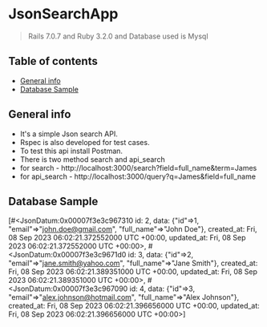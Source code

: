 ﻿# JsonSearchApp

>  Rails 7.0.7 and Ruby 3.2.0 and Database used is Mysql

## Table of contents
* [General info](#general-info)
* [Database Sample](#database-sample)

## General info
* It's a simple Json search API. 
* Rspec is also developed for test cases.
* To test this api install Postman.
* There is two method search and api_search
* for search - http://localhost:3000/search?field=full_name&term=James
* for api_search - http://localhost:3000/query?q=James&field=full_name

## Database Sample
[#<JsonDatum:0x00007f3e3c967310
id: 2,
data: {"id"=>1, "email"=>"john.doe@gmail.com", "full_name"=>"John Doe"},
created_at: Fri, 08 Sep 2023 06:02:21.372552000 UTC +00:00,
updated_at: Fri, 08 Sep 2023 06:02:21.372552000 UTC +00:00>,
#<JsonDatum:0x00007f3e3c9671d0
id: 3,
data: {"id"=>2, "email"=>"jane.smith@yahoo.com", "full_name"=>"Jane Smith"},
created_at: Fri, 08 Sep 2023 06:02:21.389351000 UTC +00:00,
updated_at: Fri, 08 Sep 2023 06:02:21.389351000 UTC +00:00>,
#<JsonDatum:0x00007f3e3c967090
id: 4,
data: {"id"=>3, "email"=>"alex.johnson@hotmail.com", "full_name"=>"Alex Johnson"},
created_at: Fri, 08 Sep 2023 06:02:21.396656000 UTC +00:00,
updated_at: Fri, 08 Sep 2023 06:02:21.396656000 UTC +00:00>] 
